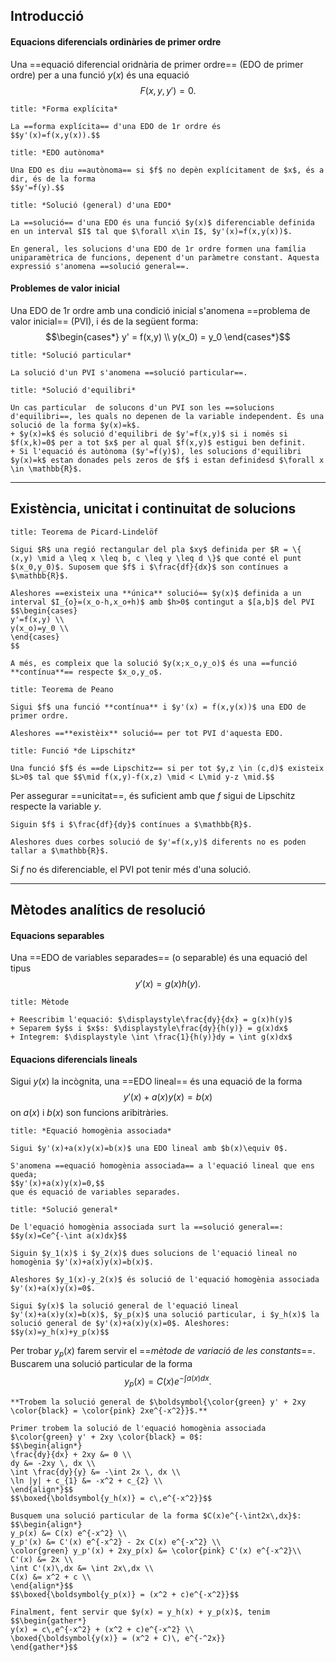 ## Introducció

#### Equacions diferencials ordinàries de primer ordre

Una ==equació diferencial oridnària de primer ordre== (EDO de primer ordre) per a una funció $y(x)$ és una equació
$$F(x,y,y')=0.$$

```ad-def
title: *Forma explícita*

La ==forma explícita== d'una EDO de 1r ordre és
$$y'(x)=f(x,y(x)).$$
```

```ad-def
title: *EDO autònoma*

Una EDO es diu ==autònoma== si $f$ no depèn explícitament de $x$, és a dir, és de la forma
$$y'=f(y).$$
```

```ad-def
title: *Solució (general) d'una EDO*

La ==solució== d'una EDO és una funció $y(x)$ diferenciable definida en un interval $I$ tal que $\forall x\in I$, $y'(x)=f(x,y(x))$. 

En general, les solucions d'una EDO de 1r ordre formen una família uniparamètrica de funcions, depenent d'un paràmetre constant. Aquesta expressió s'anomena ==solució general==.
```

#### Problemes de valor inicial

Una EDO de 1r ordre amb una condició inicial s'anomena ==problema de valor inicial== (PVI), i és de la següent forma:
$$\begin{cases*}
y' = f(x,y) \\
y(x_0) = y_0
\end{cases*}$$

```ad-def
title: *Solució particular*

La solució d'un PVI s'anomena ==solució particular==.
```

```ad-def
title: *Solució d'equilibri*

Un cas particular  de solucons d'un PVI son les ==solucions d'equilibri==, les quals no depenen de la variable independent. És una solució de la forma $y(x)=k$.
+ $y(x)=k$ és solució d'equilibri de $y'=f(x,y)$ si i només si $f(x,k)=0$ per a tot $x$ per al qual $f(x,y)$ estigui ben definit.
+ Si l'equació és autònoma ($y'=f(y)$), les solucions d'equilibri $y(x)=k$ estan donades pels zeros de $f$ i estan definidesd $\forall x \in \mathbb{R}$.
```

---
## Existència, unicitat i continuitat de solucions

```ad-teor
title: Teorema de Picard-Lindelöf

Sigui $R$ una regió rectangular del pla $xy$ definida per $R = \{ (x,y) \mid a \leq x \leq b, c \leq y \leq d \}$ que conté el punt $(x_0,y_0)$. Suposem que $f$ i $\frac{df}{dx}$ son contínues a $\mathbb{R}$.

Aleshores ==existeix una **única** solució== $y(x)$ definida a un interval $I_{o}=(x_o-h,x_o+h)$ amb $h>0$ contingut a $[a,b]$ del PVI
$$\begin{cases}
y'=f(x,y) \\
y(x_o)=y_0 \\
\end{cases}
$$

A més, es compleix que la solució $y(x;x_o,y_o)$ és una ==funció **contínua**== respecte $x_o,y_o$.

```

```ad-teor
title: Teorema de Peano

Sigui $f$ una funció **contínua** i $y'(x) = f(x,y(x))$ una EDO de primer ordre.

Aleshores ==**existèix** solució== per tot PVI d'aquesta EDO.
```

```ad-def
title: Funció *de Lipschitz*

Una funció $f$ és ==de Lipschitz== si per tot $y,z \in (c,d)$ existeix $L>0$ tal que $$\mid f(x,y)-f(x,z) \mid < L\mid y-z \mid.$$
```

Per assegurar ==unicitat==, és suficient amb que $f$ sigui de Lipschitz respecte la variable $y$.

```ad-teor
Siguin $f$ i $\frac{df}{dy}$ contínues a $\mathbb{R}$.

Aleshores dues corbes solució de $y'=f(x,y)$ diferents no es poden tallar a $\mathbb{R}$.
```

Si $f$ no és diferenciable, el PVI pot tenir més d'una solució.

---
## Mètodes analítics de resolució

#### Equacions separables

Una ==EDO de variables separades== (o separable) és una equació del tipus 
$$y'(x) = g(x)h(y).$$

```ad-ex
title: Mètode

+ Reescribim l'equació: $\displaystyle\frac{dy}{dx} = g(x)h(y)$
+ Separem $y$s i $x$s: $\displaystyle\frac{dy}{h(y)} = g(x)dx$
+ Integrem: $\displaystyle \int \frac{1}{h(y)}dy = \int g(x)dx$

```

#### Equacions diferencials lineals

Sigui $y(x)$ la incògnita, una ==EDO lineal== és una equació de la forma
$$y'(x)+a(x)y(x)=b(x)$$
on $a(x)$ i $b(x)$ son funcions aribitràries.

```ad-def
title: *Equació homogènia associada*

Sigui $y'(x)+a(x)y(x)=b(x)$ una EDO lineal amb $b(x)\equiv 0$.

S'anomena ==equació homogènia associada== a l'equació lineal que ens queda;
$$y'(x)+a(x)y(x)=0,$$
que és equació de variables separades.
```

```ad-def
title: *Solució general*

De l'equació homogènia associada surt la ==solució general==:
$$y(x)=Ce^{-\int a(x)dx}$$
```

```ad-prop
Siguin $y_1(x)$ i $y_2(x)$ dues solucions de l'equació lineal no homogènia $y'(x)+a(x)y(x)=b(x)$.

Aleshores $y_1(x)-y_2(x)$ és solució de l'equació homogènia associada $y'(x)+a(x)y(x)=0$.
```

```ad-coro
Sigui $y(x)$ la solució general de l'equació lineal $y'(x)+a(x)y(x)=b(x)$, $y_p(x)$ una solució particular, i $y_h(x)$ la solució general de $y'(x)+a(x)y(x)=0$. Aleshores:
$$y(x)=y_h(x)+y_p(x)$$
```

Per trobar $y_p(x)$ farem servir el ==*mètode de variació de les constants*==. 
Buscarem una solució particular de la forma
$$y_p(x)=C(x)e^{-\int a(x)dx}.$$

```ad-ex
**Trobem la solució general de $\boldsymbol{\color{green} y' + 2xy \color{black} = \color{pink} 2xe^{-x^2}}$.**

Primer trobem la solució de l'equació homogènia associada $\color{green} y' + 2xy \color{black} = 0$:
$$\begin{align*}
\frac{dy}{dx} + 2xy &= 0 \\
dy &= -2xy \, dx \\
\int \frac{dy}{y} &= -\int 2x \, dx \\
\ln |y| + c_{1} &= -x^2 + c_{2} \\
\end{align*}$$
$$\boxed{\boldsymbol{y_h(x)} = c\,e^{-x^2}}$$

Busquem una solució particular de la forma $C(x)e^{-\int2x\,dx}$:
$$\begin{align*}
y_p(x) &= C(x) e^{-x^2} \\
y_p'(x) &= C'(x) e^{-x^2} - 2x C(x) e^{-x^2} \\
\color{green} y_p'(x) + 2xy_p(x) &= \color{pink} C'(x) e^{-x^2}\\
C'(x) &= 2x \\
\int C'(x)\,dx &= \int 2x\,dx \\
C(x) &= x^2 + c \\
\end{align*}$$
$$\boxed{\boldsymbol{y_p(x)} = (x^2 + c)e^{-x^2}}$$

Finalment, fent servir que $y(x) = y_h(x) + y_p(x)$, tenim
$$\begin{gather*}
y(x) = c\,e^{-x^2} + (x^2 + c)e^{-x^2} \\
\boxed{\boldsymbol{y(x)} = (x^2 + C)\, e^{-^2x}}
\end{gather*}$$
```

